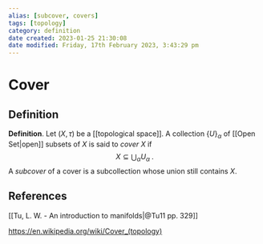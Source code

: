```yaml
---
alias: [subcover, covers]
tags: [topology]
category: definition
date created: 2023-01-25 21:30:08
date modified: Friday, 17th February 2023, 3:43:29 pm
---
```


# Cover

## Definition

**Definition**. Let $(X,\tau)$ be a [[topological space]]. A collection $\{U\}_\alpha$ of [[Open Set|open]] subsets of $X$ is said to _cover_ $X$ if
$$X\subseteq\bigcup_{\alpha}U_\alpha\;.$$
A _subcover_ of a cover is a subcollection whose union still contains $X$.

## References

[[Tu, L. W. - An introduction to manifolds|@Tu11 pp. 329]]

https://en.wikipedia.org/wiki/Cover_(topology)